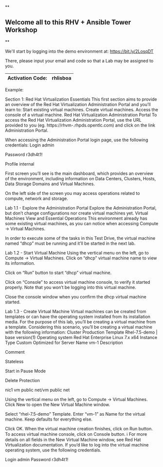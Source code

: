 **
## Welcome all to this RHV + Ansible Tower Workshop
**

We'll start by logging into the demo environment at: https://bit.ly/2LosqDT

There, please input your email and code so that a Lab may be assigned to you.

|Activation Code:|rhlisboa|
|-|--|

Example:


Section 1: Red Hat Virtualization Essentials
This first section aims to provide an overview of the Red Hat Virtualization Administration Portal and you’ll learn to:
Start existing virtual machines.
Create virtual machines. 
Access the console of a virtual machine.
Red Hat Virtualization Administration Portal
To access the Red Hat Virtualization Administration Portal, use the URL provided to you (eg. https://rhvm-<GUID>.rhpds.opentlc.com) and click on the link Administration Portal.



When accessing the Administration Portal login page, use the following credentials:
Login
admin

Password
r3dh4t1!

Profile
internal


First screen you’ll see is the main dashboard, which provides an overview of the environment, including information on Data Centers, Clusters, Hosts, Data Storage Domains and Virtual Machines.

On the left side of the screen you may access operations related to compute, network and storage.

 Lab 1.1 - Explore the Administration Portal
Explore the Administration Portal, but don’t change configurations nor create virtual machines yet.
Virtual Machines View and Essential Operations
This environment already has some existing virtual machines, as you can notice when accessing Compute → Virtual Machines.


In order to execute some of the tasks in this Test Drive, the virtual machine named “dhcp” must be running and it’ll be started in the next lab. 

Lab 1.2 - Start Virtual Machine 
Using the vertical menu on the left, go to Compute → Virtual Machines.
Click on “dhcp” virtual machine name to view its information.

Click on “Run” button to start “dhcp” virtual machine.

Click on “Console” to access virtual machine console, to verify it started properly. Note that you won’t be logging into this virtual machine.

Close the console window when you confirm the dhcp virtual machine started.

Lab 1.3 - Create Virtual Machine 
Virtual machines can be created from templates or can have the operating system installed from its installation media. For the purpose of this lab, you’ll be creating a virtual machine from a template.
Considering this scenario, you’ll be creating a virtual machine with the following information:
Cluster
Production
Template
Rhel-7.5-demo | base version(1)
Operating system
Red Hat Enterprise Linux 7.x x64
Instance Type
Custom
Optimized for
Server
Name
vm-1
Description


Comment


Stateless


Start in Pause Mode


Delete Protection


nic1
vm public net/vm public net


Using the vertical menu on the left, go to Compute → Virtual Machines.
Click New to open the New Virtual Machine window.

Select “rhel-7.5-demo” Template.
Enter “vm-1” as Name for the virtual machine.
Keep defaults for everything else.

Click OK.
When the virtual machine creation finishes, click on Run button.
To access virtual machine console, click on Console button.
ℹ
For more details on all fields in the New Virtual Machine window, see Red Hat Virtualization documentation.
If you’d like to log into the virtual machine operating system, use the following credentials. 

Login
admin
Password
r3dh4t1!



